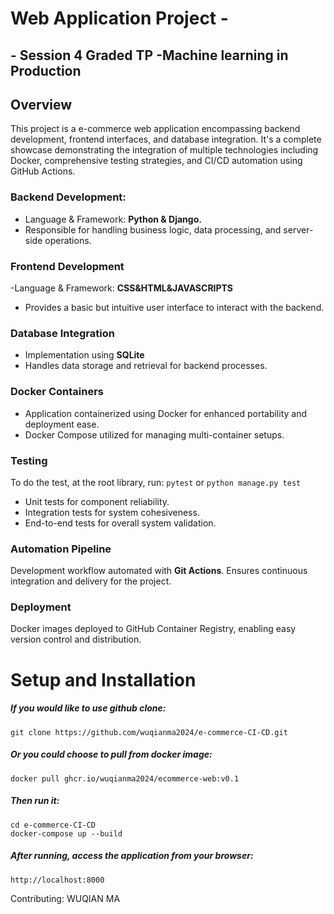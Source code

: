# Web Application Project -
## - Session 4 Graded TP -Machine learning in Production
## Overview
This project is a e-commerce web application encompassing backend development, frontend interfaces, and database integration. It's a complete showcase demonstrating the integration of multiple technologies including Docker, comprehensive testing strategies, and CI/CD automation using GitHub Actions.

### Backend Development: 
- Language & Framework: **Python & Django.**
- Responsible for handling business logic, data processing, and server-side operations.

### Frontend Development
-Language & Framework: **CSS&HTML&JAVASCRIPTS**
- Provides a basic but intuitive user interface to interact with the backend.

### Database Integration
- Implementation using **SQLite** 
- Handles data storage and retrieval for backend processes.

### Docker Containers
- Application containerized using Docker for enhanced portability and deployment ease.
- Docker Compose utilized for managing multi-container setups.

### Testing
To do the test, at the root library, run:
    ```pytest```
or
    ```python manage.py test```

- Unit tests for component reliability.
- Integration tests for system cohesiveness.
- End-to-end tests for overall system validation.

### Automation Pipeline

Development workflow automated with **Git Actions**.
Ensures continuous integration and delivery for the project.

### Deployment

Docker images deployed to GitHub Container Registry, enabling easy version control and distribution.


# Setup and Installation
##### If you would like to use github clone:
    
    git clone https://github.com/wuqianma2024/e-commerce-CI-CD.git
   

##### Or you could choose to pull from docker image:
   
    docker pull ghcr.io/wuqianma2024/ecommerce-web:v0.1
  
##### Then run it:
    
    cd e-commerce-CI-CD
    docker-compose up --build
   
##### After running, access the application from your browser:
 
    http://localhost:8000
    





Contributing: WUQIAN MA
